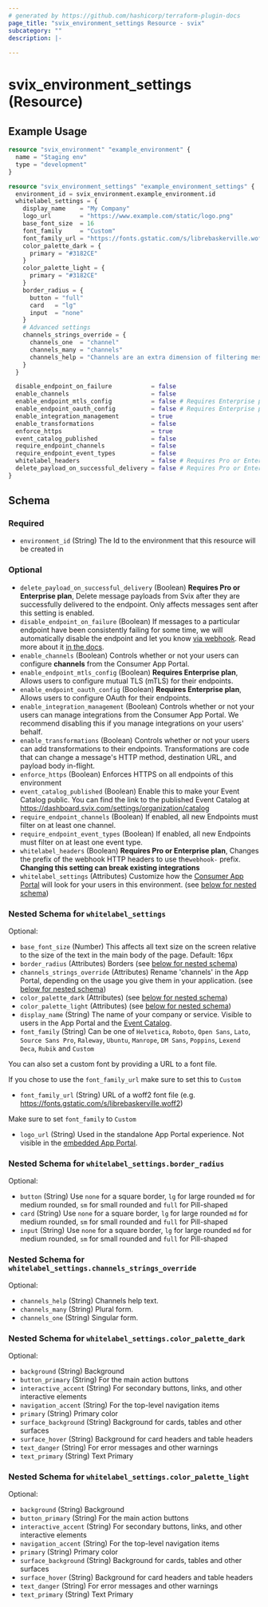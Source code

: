 ```yaml
---
# generated by https://github.com/hashicorp/terraform-plugin-docs
page_title: "svix_environment_settings Resource - svix"
subcategory: ""
description: |-
  
---
```


# svix_environment_settings (Resource)



## Example Usage

```terraform
resource "svix_environment" "example_environment" {
  name = "Staging env"
  type = "development"
}

resource "svix_environment_settings" "example_environment_settings" {
  environment_id = svix_environment.example_environment.id
  whitelabel_settings = {
    display_name    = "My Company"
    logo_url        = "https://www.example.com/static/logo.png"
    base_font_size  = 16
    font_family     = "Custom"
    font_family_url = "https://fonts.gstatic.com/s/librebaskerville.woff2"
    color_palette_dark = {
      primary = "#3182CE"
    }
    color_palette_light = {
      primary = "#3182CE"
    }
    border_radius = {
      button = "full"
      card   = "lg"
      input  = "none"
    }
    # Advanced settings
    channels_strings_override = {
      channels_one  = "channel"
      channels_many = "channels"
      channels_help = "Channels are an extra dimension of filtering messages orthogonal to event types. They are case-sensitive and only messages with the corresponding channel will be sent to this endpoint."
    }
  }

  disable_endpoint_on_failure           = false
  enable_channels                       = false
  enable_endpoint_mtls_config           = false # Requires Enterprise plan
  enable_endpoint_oauth_config          = false # Requires Enterprise plan
  enable_integration_management         = true
  enable_transformations                = false
  enforce_https                         = true
  event_catalog_published               = false
  require_endpoint_channels             = false
  require_endpoint_event_types          = false
  whitelabel_headers                    = false # Requires Pro or Enterprise plan
  delete_payload_on_successful_delivery = false # Requires Pro or Enterprise plan
}
```

<!-- schema generated by tfplugindocs -->
## Schema

### Required

- `environment_id` (String) The Id to the environment that this resource will be created in

### Optional

- `delete_payload_on_successful_delivery` (Boolean) <strong>Requires Pro or Enterprise plan</strong>, Delete message payloads from Svix after they are successfully
delivered to the endpoint. Only affects messages sent after this
setting is enabled.
- `disable_endpoint_on_failure` (Boolean) If messages to a particular endpoint have been consistently failing for
some time, we will automatically disable the endpoint and let 
you know [via webhook](https://docs.svix.com/incoming-webhooks). Read 
more about it [in the docs](https://docs.svix.com/retries#disabling-failing-endpoints).
- `enable_channels` (Boolean) Controls whether or not your users can configure
<strong>channels</strong> from the Consumer App Portal.
- `enable_endpoint_mtls_config` (Boolean) <strong>Requires Enterprise plan</strong>, Allows users to configure mutual TLS (mTLS) for their endpoints.
- `enable_endpoint_oauth_config` (Boolean) <strong>Requires Enterprise plan</strong>, Allows users to configure OAuth for their endpoints.
- `enable_integration_management` (Boolean) Controls whether or not your users can manage integrations from the
Consumer App Portal. We recommend disabling this if you manage
integrations on your users' behalf.
- `enable_transformations` (Boolean) Controls whether or not your users can add transformations to their
endpoints. Transformations are code that can change a message's HTTP
method, destination URL, and payload body in-flight.
- `enforce_https` (Boolean) Enforces HTTPS on all endpoints of this environment
- `event_catalog_published` (Boolean) Enable this to make your Event Catalog public. You can find the link to the published Event Catalog at https://dashboard.svix.com/settings/organization/catalog
- `require_endpoint_channels` (Boolean) If enabled, all new Endpoints must filter on at least one channel.
- `require_endpoint_event_types` (Boolean) If enabled, all new Endpoints must filter on at least one event type.
- `whitelabel_headers` (Boolean) <strong>Requires Pro or Enterprise plan</strong>, Changes the prefix of the webhook HTTP headers to use the`webhook-` prefix. <strong>Changing this setting can break existing integrations</strong>
- `whitelabel_settings` (Attributes) Customize how the [Consumer App Portal](https://docs.svix.com/management-ui) will look for your users in this environment. (see [below for nested schema](#nestedatt--whitelabel_settings))

<a id="nestedatt--whitelabel_settings"></a>
### Nested Schema for `whitelabel_settings`

Optional:

- `base_font_size` (Number) This affects all text size on the screen relative to the size of the text in the main body of the page. Default: 16px
- `border_radius` (Attributes) Borders (see [below for nested schema](#nestedatt--whitelabel_settings--border_radius))
- `channels_strings_override` (Attributes) Rename 'channels' in the App Portal, depending on the usage you give them in your application. (see [below for nested schema](#nestedatt--whitelabel_settings--channels_strings_override))
- `color_palette_dark` (Attributes) (see [below for nested schema](#nestedatt--whitelabel_settings--color_palette_dark))
- `color_palette_light` (Attributes) (see [below for nested schema](#nestedatt--whitelabel_settings--color_palette_light))
- `display_name` (String) The name of your company or service. Visible to users in the App Portal and the [Event Catalog](https://docs.svix.com/event-types#publishing-your-event-catalog).
- `font_family` (String) Can be one of `Helvetica`, `Roboto`, `Open Sans`, `Lato`, `Source Sans Pro`, `Raleway`, `Ubuntu`, `Manrope`, `DM Sans`, `Poppins`, `Lexend Deca`, `Rubik` and `Custom`

You can also set a custom font by providing a URL to a font file. 

If you chose to use the `font_family_url` make sure to set this to `Custom`
- `font_family_url` (String) URL of a woff2 font file (e.g. https://fonts.gstatic.com/s/librebaskerville.woff2)

Make sure to set `font_family` to `Custom`
- `logo_url` (String) Used in the standalone App Portal experience. Not visible in the [embedded App Portal](https://docs.svix.com/management-ui).

<a id="nestedatt--whitelabel_settings--border_radius"></a>
### Nested Schema for `whitelabel_settings.border_radius`

Optional:

- `button` (String) Use `none` for a square border, `lg` for large rounded `md` for medium rounded, `sm` for small rounded and `full` for Pill-shaped
- `card` (String) Use `none` for a square border, `lg` for large rounded `md` for medium rounded, `sm` for small rounded and `full` for Pill-shaped
- `input` (String) Use `none` for a square border, `lg` for large rounded `md` for medium rounded, `sm` for small rounded and `full` for Pill-shaped


<a id="nestedatt--whitelabel_settings--channels_strings_override"></a>
### Nested Schema for `whitelabel_settings.channels_strings_override`

Optional:

- `channels_help` (String) Channels help text.
- `channels_many` (String) Plural form.
- `channels_one` (String) Singular form.


<a id="nestedatt--whitelabel_settings--color_palette_dark"></a>
### Nested Schema for `whitelabel_settings.color_palette_dark`

Optional:

- `background` (String) Background
- `button_primary` (String) For the main action buttons
- `interactive_accent` (String) For secondary buttons, links, and other interactive elements
- `navigation_accent` (String) For the top-level navigation items
- `primary` (String) Primary color
- `surface_background` (String) Background for cards, tables and other surfaces
- `surface_hover` (String) Background for card headers and table headers
- `text_danger` (String) For error messages and other warnings
- `text_primary` (String) Text Primary


<a id="nestedatt--whitelabel_settings--color_palette_light"></a>
### Nested Schema for `whitelabel_settings.color_palette_light`

Optional:

- `background` (String) Background
- `button_primary` (String) For the main action buttons
- `interactive_accent` (String) For secondary buttons, links, and other interactive elements
- `navigation_accent` (String) For the top-level navigation items
- `primary` (String) Primary color
- `surface_background` (String) Background for cards, tables and other surfaces
- `surface_hover` (String) Background for card headers and table headers
- `text_danger` (String) For error messages and other warnings
- `text_primary` (String) Text Primary
